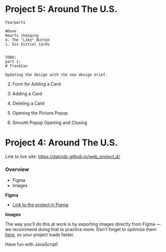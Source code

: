 # Project 5: Around The U.S.

    Fea/part1

    #Done
    Hearts changing
    4. The "Like" Button
    1. Six Initial Cards


    TODO:
    part 1:
    # TrashCan
    
    Updating the design with the new design brief.











2. Form for Adding a Card

3. Adding a Card



5. Deleting a Card

6. Opening the Picture Popup

7. Smooth Popup Opening and Closing




# Project 4: Around The U.S.

Link to live site: https://datvidc.github.io/web_project_4/

### Overview

* Figma
* Images

**Figma**

* [Link to the project in Figma](https://www.figma.com/file/mUgu8OSHWE0M6p6vfwmdu9/Sprint-4-Around-The-U.S.-desktop-mobile?node-id=0%3A1)

**Images**

The way you'll do this at work is by exporting images directly from Figma — we recommend doing that to practice more. Don't forget to optimize them [here](https://tinypng.com/), so your project loads faster.

Have fun with JavaScript!

